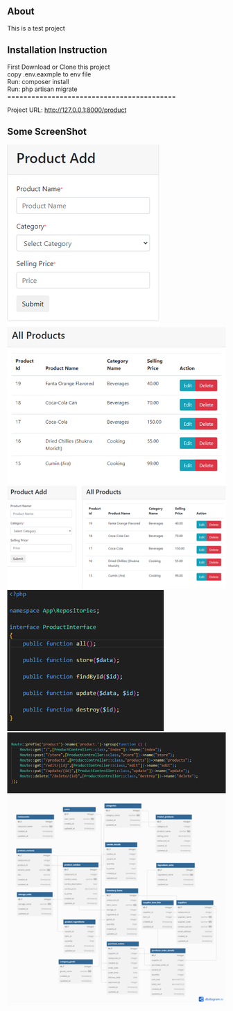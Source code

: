 ## About 
This is a test project

## Installation Instruction
   First Download or Clone this project<br/>
    copy .env.eaxmple to env file <br/>
    Run: composer install<br/>
    Run: php artisan migrate
    ==========================================

Project URL: http://127.0.0.1:8000/product

## Some ScreenShot
![Product Add](./images/product.png)
![Product List](./images/allproduct.png)
![Full ](./images/full.png)
![Product Interface ](./images/product_interface.png)
![Routes ](./images/routes.png)
![DB Diagram ](./images/Inventory%20Management%20System%20(IMS).png)
